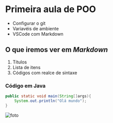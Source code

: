 # Primeira aula de POO

<!-- Ctrl / -->

- Configurar o git 
- Variavéis de ambiente 
- VSCode com Markdown

## O que iremos ver em *Markdown* 

1. Títulos
2. Lista de itens
3. Códigos com realce de sintaxe 

### Código em Java

```java
public static void main(String[]args){
    System.out.println("Olá mundo");
}
```
![foto](11358349.jpg) 